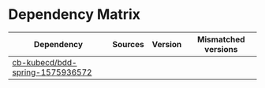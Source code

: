 # Dependency Matrix

Dependency | Sources | Version | Mismatched versions
---------- | ------- | ------- | -------------------
[cb-kubecd/bdd-spring-1575936572](https://github.com/cb-kubecd/bdd-spring-1575936572.git) |  | []() | 
